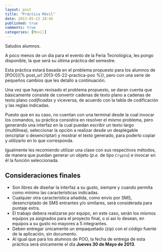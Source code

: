 ```yaml
---
layout: post
title: "Práctica Móvil"
date: 2013-05-22 18:45
published: true
comments: true
categories: [Movil]
---
```

Saludos alumnos.

A poco menos de un día para el evento de la Feria Tecnológica, les pongo disponible, la que será su última práctica del semestre.

Esta práctica estará basada en el problema propuesto para los alumnos de [POO]({% post_url 2013-05-22-practica-poo %}), pero con una serie de pequeños cambios que les detallo a continuación.

<!-- more -->

Una vez que hayan revisado el problema propuesto, se daran cuenta que básicamente consiste de convertir cadenas de texto plano a cadenas de texto plano _codificadas_ y viceversa, de acuerdo con la tabla de codificación y las reglas indicadas.

Puesto que en su caso, no cuentan con una terminal desde la cual invocar los comandos, su práctica consistira en resolver el mismo problema, pero generando una interfaz en la cual puedan escribir un texto largo (multilínea), seleccionar la opción a realizar desde un desplegable (encriptar o desencriptar) y mostrar el texto generado, para poderlo copiar y utilizarlo en lo que corresponda.

Igualmente les recomiendo utilizar una clase con sus respectivos métodos, de manera que puedan generar un objeto (_p.e._ de tipo `Crypto`) e invocar en él la función seleccionada.

## Consideraciones finales

- Son libres de diseñar la interfaz a su gusto, siempre y cuando permita como mínimo las características indicadas.
- Cualquier otra característica añadida, como envío por SMS, desencriptado de SMS entrantes y/o similares, será considerada para puntaje extra.
- El trabajo debera realizarse por equipo, en este caso, serán los mismos equipos ya asignados para el proyecto final, o sí asi lo desean, en equipos a su gusto no mayores a 5 integrantes.
- Deben entregar únicamente un empaquetado (zip) con el código fuente de la aplicación, sin documento.
- Al igual que para los alumnos de POO, la fecha de entrega de esta práctica será únicamente el día __Jueves 30 de Mayo de 2013__.